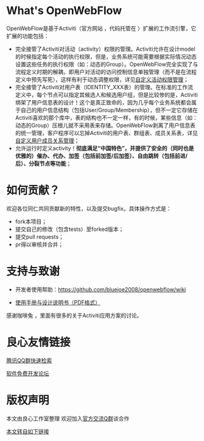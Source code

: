 What's OpenWebFlow
===========
 

OpenWebFlow是基于Activiti（官方网站 ，代码托管在 ）扩展的工作流引擎，它扩展的功能包括：

* 完全接管了Activiti对活动（activity）权限的管理。Activiti允许在设计model的时候指定每个活动的执行权限，但是，业务系统可能需要根据实际情况动态设置这些任务的执行权限（如：动态的Group）。OpenWebFlow完全实现了与流程定义时期的解耦，即用户对活动的访问控制信息单独管理（而不是在流程定义中预先写死），这样有利于动态调整权限，详见[自定义活动权限管理](http://u.720life.cn/g/54145d0471d91890860f7f8463c0304683dae74f47010bdd590f5a01dda26427ff7b60d31ff5445759ed5a211f669cc77b651fc90bd27085a17cf41b2988d1c93b1d48f28b05668287d4b0113fc51e81)；
* 完全接管了Activiti对用户表（IDENTITY_XXX表）的管理。在标准的工作流定义中，每个节点可以指定其候选人和候选用户组，但是比较惨的是，Activiti绑架了用户信息表的设计！这个是真正致命的，因为几乎每个业务系统都会属于自己的用户信息结构（包括User/Group/Membership），但不一定它存储在Activiti喜欢的那个库中，表的结构也不一定一样，有的时候，某些信息（如：动态的Group）压根儿就不采用表来存储。OpenWebFlow剥离了用户信息表的统一管理，客户程序可以忘掉Activiti的用户表、群组表、成员关系表，详见[自定义用户成员关系管理](http://u.720life.cn/g/54145d0471d91890860f7f8463c0304683dae74f47010bdd590f5a01dda26427ff7b60d31ff5445759ed5a211f669cc70007add2bf3b733bd99de82380a074851addff3081bf053d71598b84059312d4e9b8b903b4ea299197448dd11ebfed2e)；
* 允许运行时定义activity！__彻底满足“中国特色”，并提供了安全的（同时也是优雅的）催办、代办、加签（包括前加签/后加签）、自由跳转（包括前进/后）、分裂节点等功能__；

如何贡献？
===========

欢迎各位同仁共同贡献新的特性，以及提交bugfix。具体操作方式是：
* fork本项目；
* 提交自己的修改（包含tests）至forked版本；
* 提交pull requests；
* pr得以审核并合并；

支持与致谢
===========

* 开发者使用帮助：https://github.com/bluejoe2008/openwebflow/wiki

* [使用手册与设计说明书（PDF格式）](http://u.720life.cn/g/54145d0471d91890860f7f8463c0304683dae74f47010bdd590f5a01dda264275aaddbbba2ccf2e8b10c4cf87e26d3b59e3eec665ff5657b44ce4f86dc02adcf9183d6112d90aa6ac71fda034f07bd86fa0f60eecc01c087bcbfe336c031fa67cfcb3c492e4c92d4902e1aad6c96774f1d8db68b2a987c5dfa18888844e1811ff973561a6ca5700389d878dfb2e167134300cdb75894ac7ea6638f42b943a83cdf1b1a17df11a8932846336637aa401a10c4236c6217bc05ac8c8abd97e6461f5437f7c86b17f391aa04320734ddd96ac1270bd3fd50517ec84589482412c328)

感谢咖啡兔 ，里面有很多的关于Activiti应用方案的讨论。



 # 良心友情链接

[腾讯QQ群快速检索](http://u.720life.cn/s/8cf73f7c)

[软件免费开发论坛](http://u.720life.cn/s/bbb01dc0)

# 版权声明 

本文由良心工作室整理 欢迎加入[官方交流Q群](https://u.720life.cn/s/f2316816)谈合作

[本文转自如下链接](http://u.720life.cn/g/2e71d0f0a5c601172267ba20d3a43c6ec8b7db947e380018cb1e17e3e0c91781c441fe1f89bd3f8509840e55e7eb8d05c079d5afa4debdd2d7a383ab4545da00)